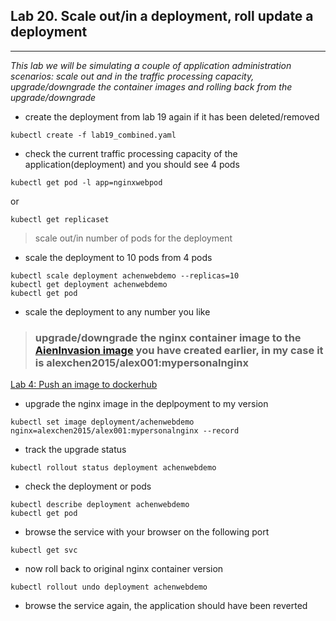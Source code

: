 ## Lab 20. Scale out/in a deployment, roll update a deployment
___

_This lab we will be simulating a couple of application administration scenarios: scale out and in the traffic processing capacity, upgrade/downgrade the container images and rolling back from the upgrade/downgrade_

* create the deployment from lab 19 again if it has been deleted/removed
```
kubectl create -f lab19_combined.yaml
```
* check the current traffic processing capacity of the application(deployment) and you should see 4 pods
```
kubectl get pod -l app=nginxwebpod
````
or
```
kubectl get replicaset
```

> scale out/in number of pods for the deployment

* scale the deployment to 10 pods from 4 pods

```
kubectl scale deployment achenwebdemo --replicas=10
kubectl get deployment achenwebdemo
kubectl get pod
```
* scale the deployment to any number you like


> ### upgrade/downgrade the nginx container image to the [AienInvasion image](https://github.com/alexchenuw/devopslabs/tree/main/Lab-6) you have created earlier, in my case it is alexchen2015/alex001:mypersonalnginx
[Lab 4: Push an image to dockerhub](https://github.com/alexchenuw/devopslabs/blob/main/Lab-4/README.md)

* upgrade the nginx image in the deplpoyment to my version
```
kubectl set image deployment/achenwebdemo nginx=alexchen2015/alex001:mypersonalnginx --record
```
* track the upgrade status
```
kubectl rollout status deployment achenwebdemo
```
* check the deployment or pods
```
kubectl describe deployment achenwebdemo
kubectl get pod
```
* browse the service with your browser on the following port 

```
kubectl get svc
```

* now roll back to original nginx container version
```
kubectl rollout undo deployment achenwebdemo
```

* browse the service again, the application should have been reverted

